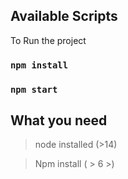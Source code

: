 ## Available Scripts

To Run the project

### `npm install`
### `npm start`


## What you need

> node installed (>14)

> Npm install ( > 6 >)
